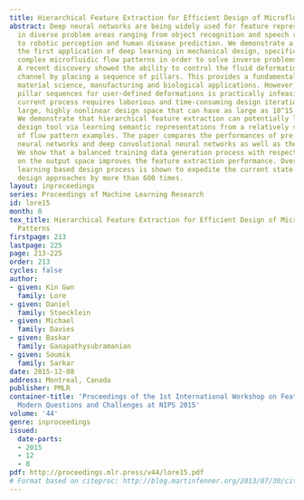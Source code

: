 ```yaml
---
title: Hierarchical Feature Extraction for Efficient Design of Microfluidic Flow Patterns
abstract: Deep neural networks are being widely used for feature representation learning
  in diverse problem areas ranging from object recognition and speech recognition
  to robotic perception and human disease prediction. We demonstrate a novel, perhaps
  the first application of deep learning in mechanical design, specifically to learn
  complex microfluidic flow patterns in order to solve inverse problems in fluid mechanics.
  A recent discovery showed the ability to control the fluid deformations in a microfluidic
  channel by placing a sequence of pillars. This provides a fundamental tool for numerous
  material science, manufacturing and biological applications. However, designing
  pillar sequences for user-defined deformations is practically infeasible as the
  current process requires laborious and time-consuming design iterations in a very
  large, highly nonlinear design space that can have as large as 10^15 possibilities.
  We demonstrate that hierarchical feature extraction can potentially lead to a scalable
  design tool via learning semantic representations from a relatively small number
  of flow pattern examples. The paper compares the performances of pre-trained deep
  neural networks and deep convolutional neural networks as well as their learnt features.
  We show that a balanced training data generation process with respect to a metric
  on the output space improves the feature extraction performance. Overall, the deep
  learning based design process is shown to expedite the current state-of-the-art
  design approaches by more than 600 times.
layout: inproceedings
series: Proceedings of Machine Learning Research
id: lore15
month: 0
tex_title: Hierarchical Feature Extraction for Efficient Design of Microfluidic Flow
  Patterns
firstpage: 213
lastpage: 225
page: 213-225
order: 213
cycles: false
author:
- given: Kin Gwn
  family: Lore
- given: Daniel
  family: Stoecklein
- given: Michael
  family: Davies
- given: Baskar
  family: Ganapathysubramanian
- given: Soumik
  family: Sarkar
date: 2015-12-08
address: Montreal, Canada
publisher: PMLR
container-title: 'Proceedings of the 1st International Workshop on Feature Extraction:
  Modern Questions and Challenges at NIPS 2015'
volume: '44'
genre: inproceedings
issued:
  date-parts:
  - 2015
  - 12
  - 8
pdf: http://proceedings.mlr.press/v44/lore15.pdf
# Format based on citeproc: http://blog.martinfenner.org/2013/07/30/citeproc-yaml-for-bibliographies/
---
```

